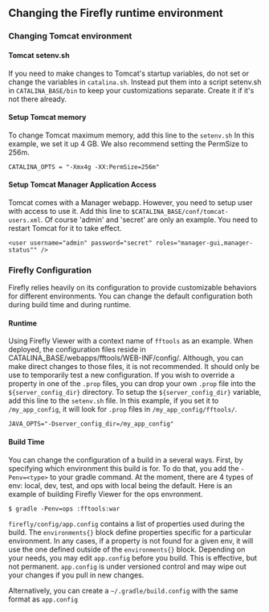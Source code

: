 ## Changing the Firefly runtime environment



### Changing Tomcat environment

#### Tomcat setenv.sh

If you need to make changes to Tomcat's startup variables, do not set or change the variables in `catalina.sh`.
Instead put them into a script setenv.sh in `CATALINA_BASE/bin` to keep your customizations separate.
Create it if it's not there already.


#### Setup Tomcat memory
To change Tomcat maximum memory, add this line to the `setenv.sh`
In this example, we set it up 4 GB.  We also recommend setting the PermSize to 256m.

    CATALINA_OPTS = "-Xmx4g -XX:PermSize=256m"


#### Setup Tomcat Manager Application Access
Tomcat comes with a Manager webapp.  However, you need to setup user with access to use it.
Add this line to `$CATALINA_BASE/conf/tomcat-users.xml`.  Of course 'admin' and 'secret' are only an example.
You need to restart Tomcat for it to take effect.

    <user username="admin" password="secret" roles="manager-gui,manager-status"" />


### Firefly Configuration
Firefly relies heavily on its configuration to provide customizable behaviors for different environments.
You can change the default configuration both during build time and during runtime.

#### Runtime
Using Firefly Viewer with a context name of `fftools` as an example.
When deployed, the configuration files reside in CATALINA_BASE/webapps/fftools/WEB-INF/config/.
Although, you can make direct changes to those files, it is not recommended.
It should only be use to temporarily test a new configuration.
If you wish to override a property in one of the `.prop` files, you can drop your own `.prop` file into
the `${server_config_dir}` directory.  To setup the `${server_config_dir}` variable, add this line to the `setenv.sh` file.
In this example, if you set it to `/my_app_config`, it will look for `.prop` files in `/my_app_config/fftools/`.

    JAVA_OPTS="-Dserver_config_dir=/my_app_config"


#### Build Time

You can change the configuration of a build in a several ways.  First, by specifying which environment this build is for.
To do that, you add the `-Penv=<type>` to your gradle command.  At the moment, there are 4 types of env: local, dev, test, and ops with local being the default.
Here is an example of building Firefly Viewer for the ops envronment.

    $ gradle -Penv=ops :fftools:war

`firefly/config/app.config` contains a list of properties used during the build.  The `environments{}` block define properties specific for a particular environment.
In any cases, if a property is not found for a given env, it will use the one defined outside of the `environments{}` block.
Depending on your needs, you may edit `app.config` before you build.  This is effective, but not permanent.
`app.config` is under versioned control and may wipe out your changes if you pull in new changes.

Alternatively, you can create a `~/.gradle/build.config` with the same format as `app.config`